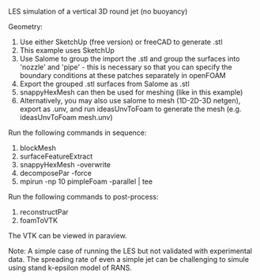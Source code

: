 LES simulation of a vertical 3D round jet (no buoyancy)

Geometry:
1. Use either SketchUp (free version) or freeCAD to generate .stl
2. This example uses SketchUp
3. Use Salome to group the import the .stl and group the surfaces into 'nozzle' and 'pipe' - this is necessary so that you can specify the boundary conditions at these patches separately in openFOAM
4. Export the grouped .stl surfaces from Salome as .stl
5. snappyHexMesh can then be used for meshing (like in this example)
6. Alternatively, you may also use salome to mesh (1D-2D-3D netgen), export as .unv, and run ideasUnvToFoam to generate the mesh (e.g. ideasUnvToFoam mesh.unv)

Run the following commands in sequence:
1. blockMesh
2. surfaceFeatureExtract
3. snappyHexMesh -overwrite
4. decomposePar -force
5. mpirun -np 10 pimpleFoam -parallel | tee

Run the following commands to post-process:
1. reconstructPar
2. foamToVTK

The VTK can be viewed in paraview.

Note: A simple case of running the LES but not validated with experimental data. The spreading rate of even a simple jet can be challenging to simule using stand k-epsilon model of RANS.
